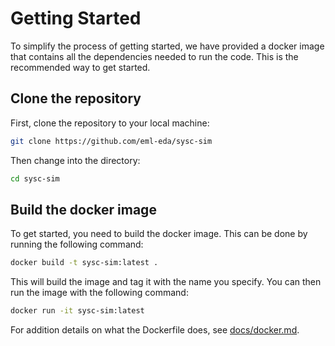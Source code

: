 # Getting Started

To simplify the process of getting started, we have provided a docker image that contains all the dependencies needed to run the code. This is the recommended way to get started.

## Clone the repository

First, clone the repository to your local machine:

```bash
git clone https://github.com/eml-eda/sysc-sim
```

Then change into the directory:

```bash
cd sysc-sim
```

## Build the docker image

To get started, you need to build the docker image. This can be done by running the following command:

```bash
docker build -t sysc-sim:latest .
```

This will build the image and tag it with the name you specify. You can then run the image with the following command:

```bash
docker run -it sysc-sim:latest
```

For addition details on what the Dockerfile does, see [docs/docker.md](docs/docker.md).

